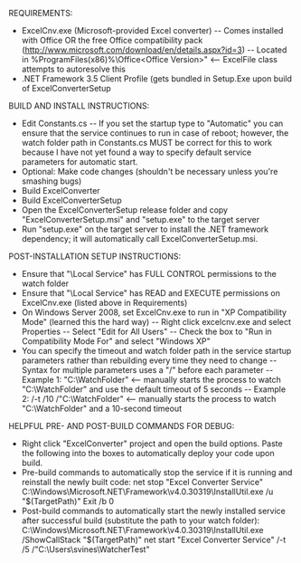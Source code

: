﻿REQUIREMENTS:
- ExcelCnv.exe (Microsoft-provided Excel converter)
	-- Comes installed with Office OR the free Office compatibility pack (http://www.microsoft.com/download/en/details.aspx?id=3)
	-- Located in %ProgramFiles(x86)%\Office\<Office Version>" <-- ExcelFile class attempts to autoresolve this
- .NET Framework 3.5 Client Profile (gets bundled in Setup.Exe upon build of ExcelConverterSetup


BUILD AND INSTALL INSTRUCTIONS:
- Edit Constants.cs
	-- If you set the startup type to "Automatic" you can ensure that the service continues to run in case of reboot; however,
	   the watch folder path in Constants.cs MUST be correct for this to work because I have not yet found a way to specify
	   default service parameters for automatic start.
- Optional: Make code changes (shouldn't be necessary unless you're smashing bugs)
- Build ExcelConverter
- Build ExcelConverterSetup
- Open the ExcelConverterSetup release folder and copy "ExcelConverterSetup.msi" and "setup.exe" to the target server
- Run "setup.exe" on the target server to install the .NET framework dependency; it will automatically call ExcelConverterSetup.msi.


POST-INSTALLATION SETUP INSTRUCTIONS:
- Ensure that "<Machine Name>\Local Service" has FULL CONTROL permissions to the watch folder
- Ensure that "<Machine Name>\Local Service" has READ and EXECUTE permissions on ExcelCnv.exe (listed above in Requirements)
- On Windows Server 2008, set ExcelCnv.exe to run in "XP Compatibility Mode" (learned this the hard way)
	-- Right click excelcnv.exe and select Properties
	-- Select "Edit for All Users"
	-- Check the box to "Run in Compatibility Mode For" and select "Windows XP"
- You can specify the timeout and watch folder path in the service startup parameters rather than rebuilding every time they need to change
	-- Syntax for multiple parameters uses a "/" before each parameter
	-- Example 1: "C:\WatchFolder"			<-- manually starts the process to watch "C:\WatchFolder" and use the default timeout of 5 seconds
	-- Example 2: /-t /10 /"C:\WatchFolder"	<-- manually starts the process to watch "C:\WatchFolder" and a 10-second timeout


HELPFUL PRE- AND POST-BUILD COMMANDS FOR DEBUG:
- Right click "ExcelConverter" project and open the build options.  Paste the following into the boxes to automatically deploy your
  code upon build.
- Pre-build commands to automatically stop the service if it is running and reinstall the newly built code:
	net stop "Excel Converter Service"
	C:\Windows\Microsoft.NET\Framework\v4.0.30319\InstallUtil.exe /u "$(TargetPath)"
	Exit /b 0
- Post-build commands to automatically start the newly installed service after successful build (substitute the path to your watch folder):
	C:\Windows\Microsoft.NET\Framework\v4.0.30319\InstallUtil.exe /ShowCallStack "$(TargetPath)"
	net start "Excel Converter Service" /-t /5 /"C:\Users\svines\WatcherTest"